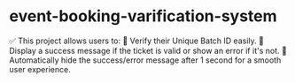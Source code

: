 # event-booking-varification-system
✅ This project allows users to: 🔹 Verify their Unique Batch ID easily. 🔹 Display a success message if the ticket is valid or show an error if it's not. 🔹 Automatically hide the success/error message after 1 second for a smooth user experience.
